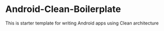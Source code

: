 # Android-Clean-Boilerplate
This is starter template for writing Android apps using Clean architecture
